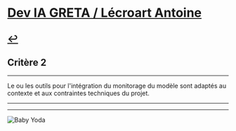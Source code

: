
# [Dev IA GRETA / Lécroart Antoine](https://github.com/Dev-IA-2024/antoine.lecroart)

[↩️](..)
---

## Critère 2

---

Le ou les outils pour l'intégration du monitorage du modèle sont adaptés au contexte et aux contraintes techniques du projet.

---
---
![Baby Yoda](https://images3.alphacoders.com/110/1108129.jpg)
